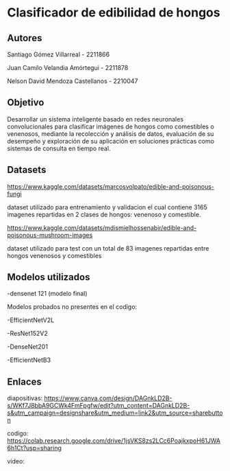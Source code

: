 # Clasificador de edibilidad de hongos

## Autores
Santiago Gómez Villarreal - 2211866

Juan Camilo Velandia Amórtegui - 2211878

Nelson David Mendoza Castellanos - 2210047

## Objetivo
Desarrollar un sistema inteligente basado en redes neuronales convolucionales para clasificar imágenes de hongos como comestibles o venenosos, mediante la recolección y análisis de datos, evaluación de su desempeño y exploración de su aplicación en soluciones prácticas como sistemas de consulta en tiempo real.

## Datasets
https://www.kaggle.com/datasets/marcosvolpato/edible-and-poisonous-fungi

dataset utilizado para entrenamiento y validacion el cual contiene 3165 imagenes repartidas en 2 clases de hongos: venenoso y comestible.

https://www.kaggle.com/datasets/mdismielhossenabir/edible-and-poisonous-mushroom-images

dataset utilizado para test con un total de 83 imagenes repartidas entre hongos venenosos y comestibles

## Modelos utilizados
-densenet 121 (modelo final)

Modelos probados no presentes en el codigo:

-EfficientNetV2L

-ResNet152V2

-DenseNet201

-EfficientNetB3

## Enlaces
diapositivas:
https://www.canva.com/design/DAGnkLD2B-s/WKf7J8bbA9GCWk4FmFpgfw/edit?utm_content=DAGnkLD2B-s&utm_campaign=designshare&utm_medium=link2&utm_source=sharebutton

codigo:
https://colab.research.google.com/drive/1jsVKS8zs2LCc6PoajkxpoH61JWA6h1Ct?usp=sharing

video:
